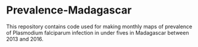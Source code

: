 # Prevalence-Madagascar
This repository contains code used for making monthly maps of prevalence of Plasmodium falciparum infection in under fives in Madagascar between 2013 and 2016.

